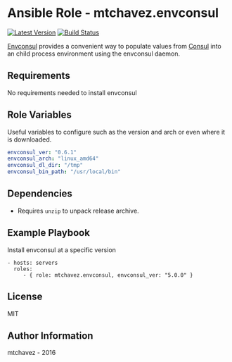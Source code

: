 # Ansible Role - mtchavez.envconsul
[![Latest Version](http://img.shields.io/github/release/mtchavez/ansible-envconsul.svg?style=flat-square)](https://github.com/mtchavez/ansible-envconsul/releases)
[![Build Status](https://travis-ci.org/mtchavez/ansible-envconsul.svg?branch=master)](https://travis-ci.org/mtchavez/ansible-envconsul)

[Envconsul](https://github.com/hashicorp/envconsul) provides a convenient way to populate values from [Consul](https://github.com/hashicorp/consul) into an child process environment using the envconsul daemon.

## Requirements

No requirements needed to install envconsul

## Role Variables

Useful variables to configure such as the version and arch or even where it is downloaded.

```yaml
envconsul_ver: "0.6.1"
envconsul_arch: "linux_amd64"
envconsul_dl_dir: "/tmp"
envconsul_bin_path: "/usr/local/bin"
```

## Dependencies

* Requires `unzip` to unpack release archive.

## Example Playbook

Install envconsul at a specific version

    - hosts: servers
      roles:
         - { role: mtchavez.envconsul, envconsul_ver: "5.0.0" }

## License

MIT

## Author Information

mtchavez - 2016
